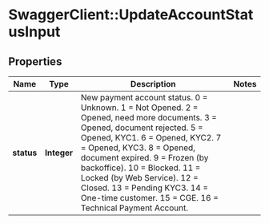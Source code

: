 # SwaggerClient::UpdateAccountStatusInput

## Properties
Name | Type | Description | Notes
------------ | ------------- | ------------- | -------------
**status** | **Integer** | New payment account status.  0 &#x3D; Unknown.  1 &#x3D; Not Opened.  2 &#x3D; Opened, need more documents.  3 &#x3D; Opened, document rejected.  5 &#x3D; Opened, KYC1.  6 &#x3D; Opened, KYC2.  7 &#x3D; Opened, KYC3.  8 &#x3D; Opened, document expired.  9 &#x3D; Frozen (by backoffice).  10 &#x3D; Blocked.  11 &#x3D; Locked (by Web Service).  12 &#x3D; Closed.  13 &#x3D; Pending KYC3.  14 &#x3D; One-time customer.  15 &#x3D; CGE.  16 &#x3D; Technical Payment Account. | 


